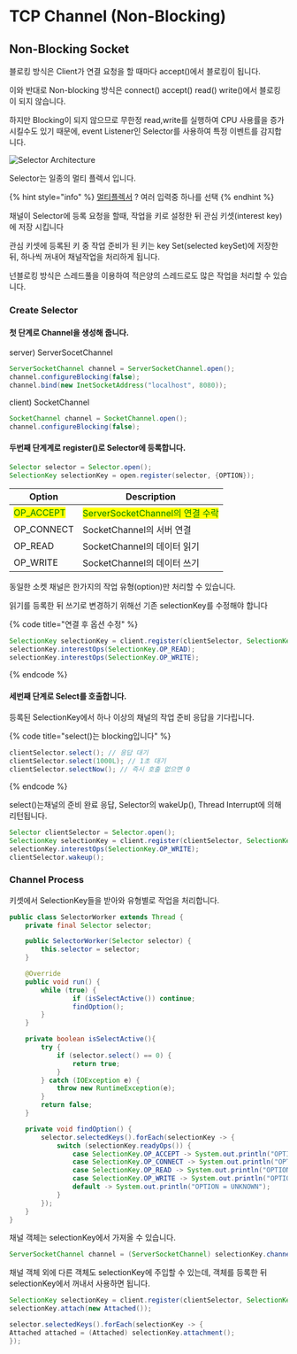 # TCP Channel (Non-Blocking)

## Non-Blocking Socket

블로킹 방식은 Client가 연결 요청을 할 때마다 accept()에서 블로킹이 됩니다.

이와 반대로 Non-blocking 방식은 connect() accept() read() write()에서 블로킹이 되지 않습니다.



하지만 Blocking이 되지 않으므로 무한정 read,write를 실행하여 CPU 사용률을 증가 시킬수도 있기 때문에, event Listener인 Selector를 사용하여 특정 이벤트를 감지합니다.

<img src="../../../../.gitbook/assets/file.drawing (1) (7).svg" alt="Selector Architecture" class="gitbook-drawing">

Selector는 일종의 멀티 플렉서 입니다.

{% hint style="info" %}
[멀티플렉서](https://ko.wikipedia.org/wiki/%EB%A9%80%ED%8B%B0%ED%94%8C%EB%A0%89%EC%84%9C) ?  여러 입력중 하나를 선택
{% endhint %}

채널이 Selector에 등록 요청을 할때, 작업을 키로 설정한 뒤 관심 키셋(interest key)에 저장 시킵니다

관심 키셋에 등록된 키 중 작업 준비가 된 키는 key Set(selected keySet)에 저장한 뒤, 하나씩 꺼내어 채널작업을 처리하게 됩니다.

넌블로킹 방식은 스레드풀을 이용하여 적은양의 스레드로도 많은 작업을 처리할 수 있습니다.



### Create Selector

#### 첫 단계로 Channel을 생성해 줍니다.

server) ServerSocetChannel

```java
ServerSocketChannel channel = ServerSocketChannel.open();
channel.configureBlocking(false);
channel.bind(new InetSocketAddress("localhost", 8080));
```

client) SocketChannel

```java
SocketChannel channel = SocketChannel.open();
channel.configureBlocking(false);
```

#### 두번째 단계계로 register()로 Selector에 등록합니다.

```java
Selector selector = Selector.open();
SelectionKey selectionKey = open.register(selector, {OPTION});
```

| Option                                       | Description                                                  |
| -------------------------------------------- | ------------------------------------------------------------ |
| <mark style="color:green;">OP\_ACCEPT</mark> | <mark style="color:green;">ServerSocketChannel의 연결 수락</mark> |
| OP\_CONNECT                                  | SocketChannel의 서버 연결                                         |
| OP\_READ                                     | SocketChannel의 데이터 읽기                                        |
| OP\_WRITE                                    | SocketChannel의 데이터 쓰기                                        |

동일한 소켓 채널은 한가지의 작업 유형(option)만 처리할 수 있습니다.

읽기를 등록한 뒤 쓰기로 변경하기 위해선 기존 selectionKey를 수정해야 합니다

{% code title="연결 후 옵션 수정" %}
```java
SelectionKey selectionKey = client.register(clientSelector, SelectionKey.OP_CONNECT);
selectionKey.interestOps(SelectionKey.OP_READ);
selectionKey.interestOps(SelectionKey.OP_WRITE);
```
{% endcode %}

#### 세번째 단계로 Select를 호출합니다.

등록된 SelectionKey에서 하나 이상의 채널의 작업 준비 응답을 기다립니다.

{% code title="select()는 blocking입니다" %}
```java
clientSelector.select(); // 응답 대기
clientSelector.select(1000L); // 1초 대기
clientSelector.selectNow(); // 즉시 호출 없으면 0
```
{% endcode %}

select()는채널의 준비 완료 응답, Selector의 wakeUp(), Thread Interrupt에 의해 리턴됩니다.

```java
Selector clientSelector = Selector.open();
SelectionKey selectionKey = client.register(clientSelector, SelectionKey.OP_CONNECT);
selectionKey.interestOps(SelectionKey.OP_WRITE);
clientSelector.wakeup();
```



### Channel  Process

키셋에서 SelectionKey들을 받아와 유형별로 작업을 처리합니다.

```java
public class SelectorWorker extends Thread {
    private final Selector selector;

    public SelectorWorker(Selector selector) {
        this.selector = selector;
    }

    @Override
    public void run() {
        while (true) {
                if (isSelectActive()) continue;
                findOption();
        }
    }

    private boolean isSelectActive(){
        try {
            if (selector.select() == 0) {
                return true;
            }
        } catch (IOException e) {
            throw new RuntimeException(e);
        }
        return false;
    }

    private void findOption() {
        selector.selectedKeys().forEach(selectionKey -> {
            switch (selectionKey.readyOps()) {
                case SelectionKey.OP_ACCEPT -> System.out.println("OPTION = OP_ACCEPT");
                case SelectionKey.OP_CONNECT -> System.out.println("OPTION = OP_CONNECT");
                case SelectionKey.OP_READ -> System.out.println("OPTION = OP_READ");
                case SelectionKey.OP_WRITE -> System.out.println("OPTION = OP_WRITE");
                default -> System.out.println("OPTION = UNKNOWN");
            }
        });
    }
}
```

채널 객체는 selectionKey에서 가져올 수 있습니다.

```java
ServerSocketChannel channel = (ServerSocketChannel) selectionKey.channel();
```

채널 객체 외에 다른 객체도 selectionKey에 주입할 수 있는데, 객체를 등록한 뒤 selectionKey에서 꺼내서 사용하면 됩니다.

```java
SelectionKey selectionKey = client.register(clientSelector, SelectionKey.OP_CONNECT);
selectionKey.attach(new Attached());

selector.selectedKeys().forEach(selectionKey -> {
Attached attached = (Attached) selectionKey.attachment();
});
```
